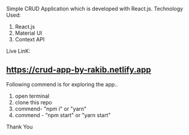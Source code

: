 Simple CRUD Application which is developed with React.js.
Technology Used: 
1. React.js
2. Material UI
3. Context API 

Live LinK: 
## https://crud-app-by-rakib.netlify.app

Following commend is for exploring the app..
1. open terminal 
2. clone this repo
3. commend- "npm i" or "yarn"
4. commend - "npm start" or "yarn start"

Thank You